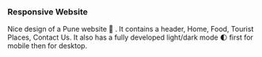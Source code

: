 ### Responsive Website 
Nice design of a Pune website 🥗 . It contains a header, Home, Food, Tourist Places, Contact Us. It also has a fully developed light/dark mode 🌓 first for mobile then for desktop.

